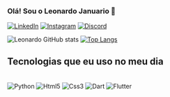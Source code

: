 ### Olá! Sou o Leonardo Januario 👋

[![LinkedIn](https://img.shields.io/badge/LinkedIn-0077B5?style=for-the-badge&logo=linkedin&logoColor=white)](https://www.linkedin.com/in/leojanuario/)
[![Instagram](https://img.shields.io/badge/Instagram-E4405F?style=for-the-badge&logo=instagram&logoColor=white)](https://www.instagram.com/_iaeleo_/)
[![Discord](https://img.shields.io/badge/Discord-5865F2?style=for-the-badge&logo=discord&logoColor=white)](https://www.instagram.com/_iaeleo_/)

![Leonardo GitHub stats](https://github-readme-stats.vercel.app/api?username=LeoJanuario&show_icons=true&theme=radical)
[![Top Langs](https://github-readme-stats.vercel.app/api/top-langs/?username=LeoJanuario&hide_progress=true)](https://github.com/LeoJanuario/github-readme-stats)

## Tecnologias que eu uso no meu dia

<div style="display: inline_block"><br/>
   <img align="center" alt="Python" src="https://img.shields.io/badge/Python-3776AB?style=for-the-badge&logo=python&logoColor=white" />
  
  <img align="center" alt="Html5" src="https://img.shields.io/badge/HTML5-E34F26?style=for-the-badge&logo=html5&logoColor=white" />
  
  <img align="center" alt="Css3" src="https://img.shields.io/badge/CSS3-1572B6?style=for-the-badge&logo=css3&logoColor=white" />
  
  <img align="center" alt="Dart" src="https://img.shields.io/badge/Dart-0175C2?style=for-the-badge&logo=dart&logoColor=white" />
  
  <img align="center" alt="Flutter" src="https://img.shields.io/badge/Flutter-02569B?style=for-the-badge&logo=flutter&logoColor=white" />
 </div>
